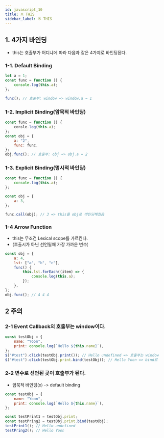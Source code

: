 ```yaml
---
id: javascript_10
title: ※ THIS
sidebar_label: ※ THIS
---
```


## 1. 4가지 바인딩

-   this는 호출부가 어디냐에 따라 다음과 같은 4가지로 바인딩된다.

### 1-1. Default Binding

```js
let a = 1;
const func = function () {
    console.log(this.a);
};

func(); // 호출부: window => window.a = 1
```

### 1-2. Implicit Binding(암묵적 바인딩)

```js
const func = function () {
    consle.log(this.a);
};
const obj = {
    a: "2",
    func: func,
};
obj.func(); // 호출부: obj => obj.a = 2
```

### 1-3. Explicit Binding(명시적 바인딩)

```js
const func = function () {
    console.log(this.a);
};

const obj = {
    a: 3,
};

func.call(obj); // 3 => this를 obj로 바인딩해줬음
```

### 1-4 Arrow Function

-   this는 무조건 Lexical scope를 가르킨다.
-   (호출시가 아닌 선언될때 가장 가까운 변수)

```js
const obj = {
    a: 4,
    lst: ["a", "b", "c"],
    func() {
        this.lst.forEach((item) => {
            console.log(this.a);
        });
    },
};
obj.func(); // 4 4 4
```

## 2 주의

### 2-1 Event Callback의 호출부는 window이다.

```js
const testObj = {
    name: "Yoon",
    print: console.log(`Hello ${this.name}`),
};
$("#test").click(testObj.print()); // Hello undefined => 호출부는 window
$("#test").click(testObj.print.bind(testObj)); // Hello Yoon => bind로 this 고정
```

### 2-2 변수로 선언된 곳이 호출부가 된다.

-   암묵적 바인딩(x) -> default binding

```js
const testObj = {
    name: "Yoon",
    print: console.log(`Hello ${this.name}`),
};

const testPrint1 = testObj.print;
const testPring2 = testObj.print.bind(testObj);
testPrint1(); // Hello undefined
testPring2(); // Hello Yoon
```
